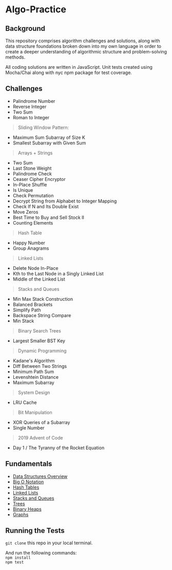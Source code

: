 # Algo-Practice

## Background
This repository comprises algorithm challenges and solutions, along with data structure foundations broken down into my own language in order to create a deeper understanding of algorithmic structure and problem-solving methods.

All coding solutions are written in JavaScript. Unit tests created using Mocha/Chai along with nyc npm package for test coverage.

## Challenges

- Palindrome Number
- Reverse Integer
- Two Sum
- Roman to Integer
> Sliding Window Pattern:
- Maximum Sum Subarray of Size K
- Smallest Subarray with Given Sum
> Arrays + Strings
- Two Sum
- Last Stone Weight
- Palindrome Check
- Ceaser Cipher Encryptor
- In-Place Shuffle
- Is Unique
- Check Permutation
- Decrypt String from Alphabet to Integer Mapping
- Check If N and Its Double Exist
- Move Zeros
- Best Time to Buy and Sell Stock II
- Counting Elements
> Hash Table
- Happy Number
- Group Anagrams
> Linked Lists
- Delete Node In-Place
- Kth to the Last Node in a Singly Linked List
- Middle of the Linked List
> Stacks and Queues
- Min Max Stack Construction
- Balanced Brackets
- Simplify Path
- Backspace String Compare
- Min Stack
> Binary Search Trees
- Largest Smaller BST Key
> Dynamic Programming
- Kadane's Algorithm
- Diff Between Two Strings
- Minimum Path Sum
- Levenshtein Distance
- Maximum Subarray
> System Design
- LRU Cache
> Bit Manipulation
- XOR Queries of a Subarray
- Single Number
> 2019 Advent of Code
- Day 1 / The Tyranny of the Rocket Equation

## Fundamentals
* [Data Structures Overview](Fundamentals/dataStructuresOverview.md)
* [Big O Notation](Fundamentals/BigO.md)
* [Hash Tables](Fundamentals/hashTables.md)
* [Linked Lists](Fundamentals/singlyLinkedLists.md)
* [Stacks and Queues](Fundamentals/stacksQueues.md)
* [Trees](Fundamentals/trees.md)
* [Binary Heaps](Fundamentals/binaryHeaps.md)
* [Graphs](Fundamentals/graphs.md)

## Running the Tests
`git clone` this repo in your local terminal. </br>

And run the following commands: </br>
`npm install` </br>
`npm test`
